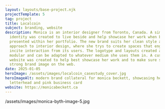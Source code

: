 ```yaml
---
layout: layouts/base-project.njk
projectTemplate: 5
tag: project
title: Localcoin
subject: branding, website
description: Monica is an interior designer from Toronto, Canada. A simple brand
  identity was created to live beside and help showcase her work when being
  presented within her portfolio. The new brand suits her clean style and
  approach to interior design, where she trys to create spaces that engage and
  incite interaction from its users. The logotype and layouts created are
  modular and can be adapted to whatever medium she uses them in. A custom
  website was created to help best showcase her work and to make sure she has a
  strong brand image on the web.
date: 2025-01-05
heroImage: /assets/images/localcoin_casestudy_cover.jpg
heroImageAlt: modern brand collateral for monica beckett, showcasing her logo on
  letterhead and pink business card
website: https://monicabeckett.ca
---
```

/assets/images/monica-byth-image-5.jpg
